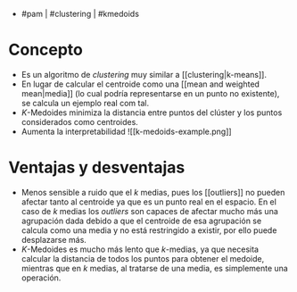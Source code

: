 - #pam | #clustering | #kmedoids

# Concepto
- Es un algoritmo de *clustering* muy similar a [[clustering|k-means]].
- En lugar de calcular el centroide como una [[mean and weighted mean|media]] (lo cual podría representarse en un punto no existente), se calcula un ejemplo real com tal.
- $K$-Medoides minimiza la distancia entre puntos del clúster y los puntos considerados como centroides.
- Aumenta la interpretabilidad
![[k-medoids-example.png]]

# Ventajas y desventajas
- Menos sensible a ruido que el $k$ medias, pues los [[outliers]] no pueden afectar tanto al centroide ya que es un punto real en el espacio. En el caso de $k$ medias los *outliers* son capaces de afectar mucho más una agrupación dada debido a que el centroide de esa agrupación se calcula como una media y no está restringido a existir, por ello puede desplazarse más.
- $K$-Medoides es mucho más lento que $k$-medias, ya que necesita calcular la distancia de todos los puntos para obtener el medoide, mientras que en $k$ medias, al tratarse de una media, es simplemente una operación.